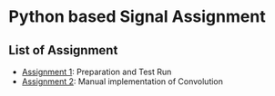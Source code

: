 # Python based Signal Assignment

## List of Assignment
- [Assignment 1](https://github.com/mekatronik-achmadi/tugas-sinyal/tree/main/Tugas_Python_1): Preparation and Test Run
- [Assignment 2](): Manual implementation of Convolution
